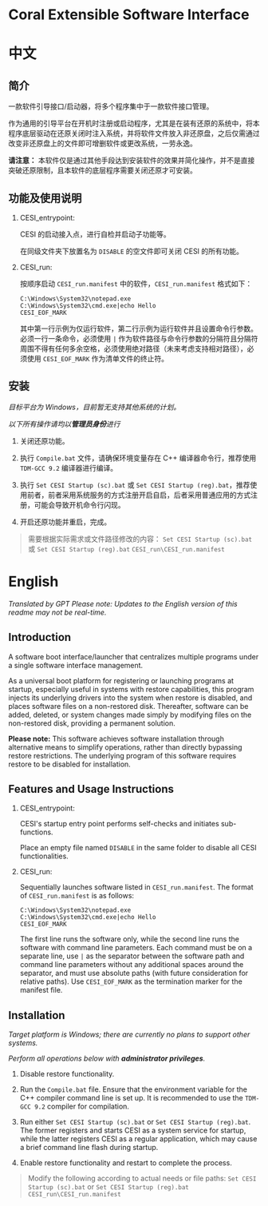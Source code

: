 # Coral Extensible Software Interface

# 中文

## 简介

一款软件引导接口/启动器，将多个程序集中于一款软件接口管理。

作为通用的引导平台在开机时注册或启动程序，尤其是在装有还原的系统中，将本程序底层驱动在还原关闭时注入系统，并将软件文件放入非还原盘，之后仅需通过改变非还原盘上的文件即可增删软件或更改系统，一劳永逸。

**请注意：** 本软件仅是通过其他手段达到安装软件的效果并简化操作，并不是直接突破还原限制，且本软件的底层程序需要关闭还原才可安装。

## 功能及使用说明

1. CESI_entrypoint:

    CESI 的启动接入点，进行自检并启动子功能等。

    在同级文件夹下放置名为 `DISABLE` 的空文件即可关闭 CESI 的所有功能。

2. CESI_run:

    按顺序启动 `CESI_run.manifest` 中的软件，`CESI_run.manifest` 格式如下：

    ```
    C:\Windows\System32\notepad.exe
    C:\Windows\System32\cmd.exe|echo Hello
    CESI_EOF_MARK
    ```

    其中第一行示例为仅运行软件，第二行示例为运行软件并且设置命令行参数。
    必须一行一条命令，必须使用 `|` 作为软件路径与命令行参数的分隔符且分隔符周围不得有任何多余空格，必须使用绝对路径（未来考虑支持相对路径），必须使用 `CESI_EOF_MARK` 作为清单文件的终止符。

## 安装

*目标平台为 Windows，目前暂无支持其他系统的计划。*

*以下所有操作请均以**管理员身份**进行*

1. 关闭还原功能。

2. 执行 `Compile.bat` 文件，请确保环境变量存在 C++ 编译器命令行，推荐使用 `TDM-GCC 9.2` 编译器进行编译。

3. 执行 `Set CESI Startup (sc).bat` 或 `Set CESI Startup (reg).bat`，推荐使用前者，前者采用系统服务的方式注册开启自启，后者采用普通应用的方式注册，可能会导致开机命令行闪现。

4. 开启还原功能并重启，完成。

> 需要根据实际需求或文件路径修改的内容：
> `Set CESI Startup (sc).bat` 或 `Set CESI Startup (reg).bat`
> `CESI_run\CESI_run.manifest`

# English

*Translated by GPT*
*Please note: Updates to the English version of this readme may not be real-time.*

## Introduction

A software boot interface/launcher that centralizes multiple programs under a single software interface management.

As a universal boot platform for registering or launching programs at startup, especially useful in systems with restore capabilities, this program injects its underlying drivers into the system when restore is disabled, and places software files on a non-restored disk. Thereafter, software can be added, deleted, or system changes made simply by modifying files on the non-restored disk, providing a permanent solution.

**Please note:** This software achieves software installation through alternative means to simplify operations, rather than directly bypassing restore restrictions. The underlying program of this software requires restore to be disabled for installation.

## Features and Usage Instructions

1. CESI_entrypoint:

   CESI's startup entry point performs self-checks and initiates sub-functions.

   Place an empty file named `DISABLE` in the same folder to disable all CESI functionalities.

2. CESI_run:

   Sequentially launches software listed in `CESI_run.manifest`. The format of `CESI_run.manifest` is as follows:

    ```
    C:\Windows\System32\notepad.exe
    C:\Windows\System32\cmd.exe|echo Hello
    CESI_EOF_MARK
    ```

    The first line runs the software only, while the second line runs the software with command line parameters. Each command must be on a separate line, use `|` as the separator between the software path and command line parameters without any additional spaces around the separator, and must use absolute paths (with future consideration for relative paths). Use `CESI_EOF_MARK` as the termination marker for the manifest file.

## Installation

*Target platform is Windows; there are currently no plans to support other systems.*

*Perform all operations below with **administrator privileges**.*

1. Disable restore functionality.

2. Run the `Compile.bat` file. Ensure that the environment variable for the C++ compiler command line is set up. It is recommended to use the `TDM-GCC 9.2` compiler for compilation.

3. Run either `Set CESI Startup (sc).bat` or `Set CESI Startup (reg).bat`. The former registers and starts CESI as a system service for startup, while the latter registers CESI as a regular application, which may cause a brief command line flash during startup.

4. Enable restore functionality and restart to complete the process.

> Modify the following according to actual needs or file paths:
> `Set CESI Startup (sc).bat` or `Set CESI Startup (reg).bat`
> `CESI_run\CESI_run.manifest`
